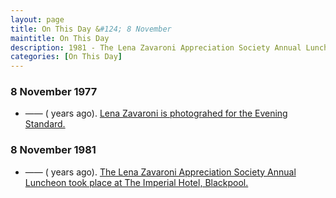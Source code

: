 ```yaml
---
layout: page
title: On This Day &#124; 8 November
maintitle: On This Day
description: 1981 - The Lena Zavaroni Appreciation Society Annual Luncheon took place at The Imperial Hotel, Blackpool. 
categories: [On This Day]
---
```


### 8 November 1977
* —— (<span id="age1"></span> years ago). [Lena Zavaroni is photograhed for the Evening Standard.](/publicity%20photos/getty%20images/1977/11/08/getty-images.html)

### 8 November 1981
* —— (<span id="age2"></span> years ago). [The Lena Zavaroni Appreciation Society Annual Luncheon took place at The Imperial Hotel, Blackpool.](/personal%20appearances/1981/11/08/the-lena-zavaroni-appreciation-society-annual-luncheon.html)

<!-- Script for calculating number of years ago -->
<script>
var dob = '19771108';
var year = Number(dob.substr(0, 4));
var month = Number(dob.substr(4, 2)) - 1;
var day = Number(dob.substr(6, 2));
var today = new Date();
var age1 = today.getFullYear() - year;
if (today.getMonth() < month || (today.getMonth() == month && today.getDate() < day)) {
age1--;
}
document.getElementById("age1").innerHTML=age1;

var dob = '19811108';
var year = Number(dob.substr(0, 4));
var month = Number(dob.substr(4, 2)) - 1;
var day = Number(dob.substr(6, 2));
var today = new Date();
var age2 = today.getFullYear() - year;
if (today.getMonth() < month || (today.getMonth() == month && today.getDate() < day)) {
age2--;
}
document.getElementById("age2").innerHTML=age2;
</script>

